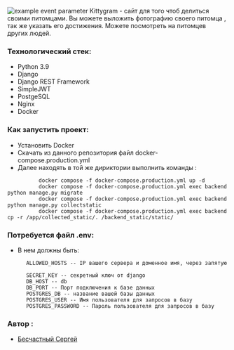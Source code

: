 ![example event parameter](https://github.com/github/docs/actions/workflows/main.yml/badge.svg?event=push)
Kittygram - сайт для того чтоб делиться своими питомцами. Вы можете выложить фотографию своего питомца , так же указать его достижения. Можете посмотреть на питомцев других людей.

### Технологический стек:
+ Python 3.9
+ Django
+ Django REST Framework
+ SimpleJWT
+ PostgeSQL
+ Nginx
+ Docker

### Как запустить проект:
  + Установить Docker
  + Скачать из данного репозитория файл docker-compose.production.yml
  + Далее находять в той же дириктории выполнить команды :
```
          docker compose -f docker-compose.production.yml up -d
          docker compose -f docker-compose.production.yml exec backend python manage.py migrate
          docker compose -f docker-compose.production.yml exec backend python manage.py collectstatic
          docker compose -f docker-compose.production.yml exec backend cp -r /app/collected_static/. /backend_static/static/
```

### Потребуется файл .env:
  + В нем должны быть:
```
      ALLOWED_HOSTS -- IP вашего сервера и доменное имя, через запятую

      SECRET_KEY -- секретный ключ от django
      DB_HOST -- db
      DB_PORT -- Порт подключения к базе данных
      POSTGRES_DB -- название вашей базы данных
      POSTGRES_USER -- Имя пользователя для запросов в базу
      POSTGRES_PASSWORD -- Пароль пользователя для запросов в базу
```


### Автор :
+ [Бесчастный Сергей](https://github.com/Domenen)
